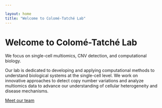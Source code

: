 ```yaml
---

layout: home
title: "Welcome to Colomé-Tatché Lab"
---
```


# Welcome to Colomé-Tatché Lab

We focus on single-cell multiomics, CNV detection, and computational biology.

Our lab is dedicated to developing and applying computational methods to understand biological systems at the single-cell level. We work on innovative approaches to detect copy number variations and analyze multiomics data to advance our understanding of cellular heterogeneity and disease mechanisms.


[Meet our team](/people)
